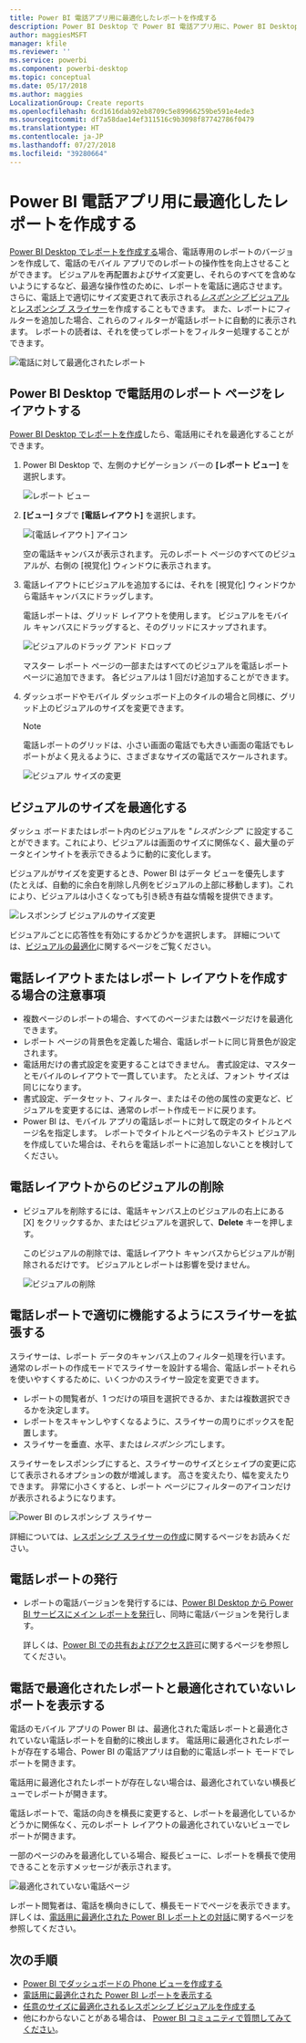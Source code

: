```yaml
---
title: Power BI 電話アプリ用に最適化したレポートを作成する
description: Power BI Desktop で Power BI 電話アプリ用に、Power BI Desktop でレポート ページを最適化する方法について説明します。
author: maggiesMSFT
manager: kfile
ms.reviewer: ''
ms.service: powerbi
ms.component: powerbi-desktop
ms.topic: conceptual
ms.date: 05/17/2018
ms.author: maggies
LocalizationGroup: Create reports
ms.openlocfilehash: 6cd1616dab92eb8709c5e89966259be591e4ede3
ms.sourcegitcommit: df7a58dae14ef311516c9b3098f87742786f0479
ms.translationtype: HT
ms.contentlocale: ja-JP
ms.lasthandoff: 07/27/2018
ms.locfileid: "39280664"
---
```

# <a name="create-reports-optimized-for-the-power-bi-phone-apps"></a>Power BI 電話アプリ用に最適化したレポートを作成する
[Power BI Desktop でレポートを作成する](desktop-report-view.md)場合、電話専用のレポートのバージョンを作成して、電話のモバイル アプリでのレポートの操作性を向上させることができます。 ビジュアルを再配置およびサイズ変更し、それらのすべてを含めないようにするなど、最適な操作性のために、レポートを電話に適応させます。 さらに、電話上で適切にサイズ変更されて表示される[*レスポンシブ* ビジュアル](#optimize-a-visual-for-any-size)と[レスポンシブ スライサー](#enhance-slicers-to-to-work-well-in-phone-reports)を作成することもできます。 また、レポートにフィルターを追加した場合、これらのフィルターが電話レポートに自動的に表示されます。 レポートの読者は、それを使ってレポートをフィルター処理することができます。

![電話に対して最適化されたレポート](media/desktop-create-phone-report/desktop-create-phone-report-1.png)

## <a name="lay-out-a-report-page-for-the-phone-in-power-bi-desktop"></a>Power BI Desktop で電話用のレポート ページをレイアウトする
[Power BI Desktop でレポートを作成](desktop-report-view.md)したら、電話用にそれを最適化することができます。

1. Power BI Desktop で、左側のナビゲーション バーの **[レポート ビュー]** を選択します。
   
    ![レポート ビュー](media/desktop-create-phone-report/desktop-create-phone-report-2.png)
2. **[ビュー]** タブで **[電話レイアウト]** を選択します。  
   
    ![[電話レイアウト] アイコン](media/desktop-create-phone-report/desktop-create-phone-report-3.png)
   
    空の電話キャンバスが表示されます。 元のレポート ページのすべてのビジュアルが、右側の [視覚化] ウィンドウに表示されます。
3. 電話レイアウトにビジュアルを追加するには、それを [視覚化] ウィンドウから電話キャンバスにドラッグします。
   
    電話レポートは、グリッド レイアウトを使用します。 ビジュアルをモバイル キャンバスにドラッグすると、そのグリッドにスナップされます。
   
    ![ビジュアルのドラッグ アンド ドロップ](media/desktop-create-phone-report/desktop-create-phone-report-4.gif)
   
    マスター レポート ページの一部またはすべてのビジュアルを電話レポート ページに追加できます。 各ビジュアルは 1 回だけ追加することができます。
4. ダッシュボードやモバイル ダッシュボード上のタイルの場合と同様に、グリッド上のビジュアルのサイズを変更できます。
   
   > [!NOTE]
   > 電話レポートのグリッドは、小さい画面の電話でも大きい画面の電話でもレポートがよく見えるように、さまざまなサイズの電話でスケールされます。
   > 
   > 
   
   ![ビジュアル サイズの変更](media/desktop-create-phone-report/desktop-create-phone-report-5.gif)

## <a name="optimize-a-visual-for-any-size"></a>ビジュアルのサイズを最適化する
ダッシュ ボードまたはレポート内のビジュアルを "*レスポンシブ*" に設定することができます。これにより、ビジュアルは画面のサイズに関係なく、最大量のデータとインサイトを表示できるように動的に変化します。 

ビジュアルがサイズを変更するとき、Power BI はデータ ビューを優先します (たとえば、自動的に余白を削除し凡例をビジュアルの上部に移動します)。これにより、ビジュアルは小さくなっても引き続き有益な情報を提供できます。

![レスポンシブ ビジュアルのサイズ変更](media/desktop-create-phone-report/desktop-create-phone-report-6.gif)

ビジュアルごとに応答性を有効にするかどうかを選択します。 詳細については、[ビジュアルの最適化](desktop-create-responsive-visuals.md)に関するページをご覧ください。

## <a name="considerations-when-creating-phone-report-layouts"></a>電話レイアウトまたはレポート レイアウトを作成する場合の注意事項
* 複数ページのレポートの場合、すべてのページまたは数ページだけを最適化できます。 
* レポート ページの背景色を定義した場合、電話レポートに同じ背景色が設定されます。
* 電話用だけの書式設定を変更することはできません。 書式設定は、マスターとモバイルのレイアウトで一貫しています。 たとえば、フォント サイズは同じになります。
* 書式設定、データセット、フィルター、またはその他の属性の変更など、ビジュアルを変更するには、通常のレポート作成モードに戻ります。
* Power BI は、モバイル アプリの電話レポートに対して既定のタイトルとページ名を指定します。 レポートでタイトルとページ名のテキスト ビジュアルを作成していた場合は、それらを電話レポートに追加しないことを検討してください。     

## <a name="remove-a-visual-from-the-phone-layout"></a>電話レイアウトからのビジュアルの削除
* ビジュアルを削除するには、電話キャンバス上のビジュアルの右上にある [X] をクリックするか、またはビジュアルを選択して、**Delete** キーを押します。
  
   このビジュアルの削除では、電話レイアウト キャンバスからビジュアルが削除されるだけです。 ビジュアルとレポートは影響を受けません。
  
   ![ビジュアルの削除](media/desktop-create-phone-report/desktop-create-phone-report-7.gif)

## <a name="enhance-slicers-to-work-well-in-phone-reports"></a>電話レポートで適切に機能するようにスライサーを拡張する
スライサーは、レポート データのキャンバス上のフィルター処理を行います。 通常のレポートの作成モードでスライサーを設計する場合、電話レポートそれらを使いやすくするために、いくつかのスライサー設定を変更できます。

* レポートの閲覧者が、1 つだけの項目を選択できるか、または複数選択できるかを決定します。
* レポートをスキャンしやすくなるように、スライサーの周りにボックスを配置します。
* スライサーを垂直、水平、または*レスポンシブ*にします。 

スライサーをレスポンシブにすると、スライサーのサイズとシェイプの変更に応じて表示されるオプションの数が増減します。 高さを変えたり、幅を変えたりできます。 非常に小さくすると、レポート ページにフィルターのアイコンだけが表示されるようになります。 

![Power BI のレスポンシブ スライサー](media/desktop-create-phone-report/desktop-create-phone-report-8.png)

詳細については、[レスポンシブ スライサーの作成](power-bi-slicer-filter-responsive.md)に関するページをお読みください。

## <a name="publish-a-phone-report"></a>電話レポートの発行
* レポートの電話バージョンを発行するには、[Power BI Desktop から Power BI サービスにメイン レポートを発行](desktop-upload-desktop-files.md)し、同時に電話バージョンを発行します。
  
    詳しくは、[Power BI での共有およびアクセス許可](service-how-to-collaborate-distribute-dashboards-reports.md)に関するページを参照してください。

## <a name="view-optimized-and-unoptimized-reports-on-a-phone"></a>電話で最適化されたレポートと最適化されていないレポートを表示する
電話のモバイル アプリの Power BI は、最適化された電話レポートと最適化されていない電話レポートを自動的に検出します。 電話用に最適化されたレポートが存在する場合、Power BI の電話アプリは自動的に電話レポート モードでレポートを開きます。

電話用に最適化されたレポートが存在しない場合は、最適化されていない横長ビューでレポートが開きます。  

電話レポートで、電話の向きを横長に変更すると、レポートを最適化しているかどうかに関係なく、元のレポート レイアウトの最適化されていないビューでレポートが開きます。

一部のページのみを最適化している場合、縦長ビューに、レポートを横長で使用できることを示すメッセージが表示されます。

![最適化されていない電話ページ](media/desktop-create-phone-report/desktop-create-phone-report-9.png)

レポート閲覧者は、電話を横向きにして、横長モードでページを表示できます。 詳しくは、[電話用に最適化された Power BI レポートとの対話](mobile-apps-view-phone-report.md)に関するページを参照してください。

## <a name="next-steps"></a>次の手順
* [Power BI でダッシュボードの Phone ビューを作成する](service-create-dashboard-mobile-phone-view.md)
* [電話用に最適化された Power BI レポートを表示する](mobile-apps-view-phone-report.md)
* [任意のサイズに最適化されるレスポンシブ ビジュアルを作成する](desktop-create-responsive-visuals.md)
* 他にわからないことがある場合は、 [Power BI コミュニティで質問してみてください](http://community.powerbi.com/)。


